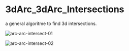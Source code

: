 # 3dArc_3dArc_Intersections
a general algoritme to find 3d intersections.

![arc-arc-intersect-01](https://user-images.githubusercontent.com/44880102/163068865-e4cfd79d-53e2-48de-bacc-0d1ba7150fc2.jpg)

![arc-arc-intersect-02](https://user-images.githubusercontent.com/44880102/163068872-041e4e19-de1c-4b83-a027-e8071482281a.jpg)
